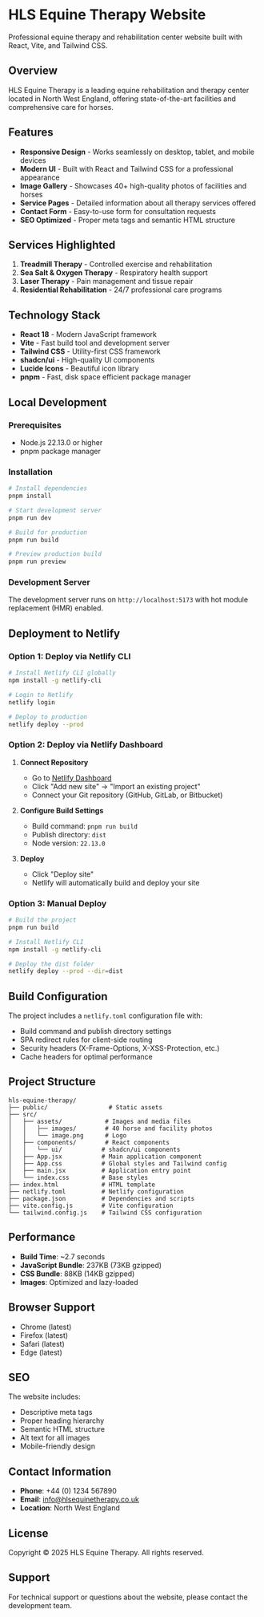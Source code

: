 # HLS Equine Therapy Website

Professional equine therapy and rehabilitation center website built with React, Vite, and Tailwind CSS.

## Overview

HLS Equine Therapy is a leading equine rehabilitation and therapy center located in North West England, offering state-of-the-art facilities and comprehensive care for horses.

## Features

- **Responsive Design** - Works seamlessly on desktop, tablet, and mobile devices
- **Modern UI** - Built with React and Tailwind CSS for a professional appearance
- **Image Gallery** - Showcases 40+ high-quality photos of facilities and horses
- **Service Pages** - Detailed information about all therapy services offered
- **Contact Form** - Easy-to-use form for consultation requests
- **SEO Optimized** - Proper meta tags and semantic HTML structure

## Services Highlighted

1. **Treadmill Therapy** - Controlled exercise and rehabilitation
2. **Sea Salt & Oxygen Therapy** - Respiratory health support
3. **Laser Therapy** - Pain management and tissue repair
4. **Residential Rehabilitation** - 24/7 professional care programs

## Technology Stack

- **React 18** - Modern JavaScript framework
- **Vite** - Fast build tool and development server
- **Tailwind CSS** - Utility-first CSS framework
- **shadcn/ui** - High-quality UI components
- **Lucide Icons** - Beautiful icon library
- **pnpm** - Fast, disk space efficient package manager

## Local Development

### Prerequisites

- Node.js 22.13.0 or higher
- pnpm package manager

### Installation

```bash
# Install dependencies
pnpm install

# Start development server
pnpm run dev

# Build for production
pnpm run build

# Preview production build
pnpm run preview
```

### Development Server

The development server runs on `http://localhost:5173` with hot module replacement (HMR) enabled.

## Deployment to Netlify

### Option 1: Deploy via Netlify CLI

```bash
# Install Netlify CLI globally
npm install -g netlify-cli

# Login to Netlify
netlify login

# Deploy to production
netlify deploy --prod
```

### Option 2: Deploy via Netlify Dashboard

1. **Connect Repository**
   - Go to [Netlify Dashboard](https://app.netlify.com)
   - Click "Add new site" → "Import an existing project"
   - Connect your Git repository (GitHub, GitLab, or Bitbucket)

2. **Configure Build Settings**
   - Build command: `pnpm run build`
   - Publish directory: `dist`
   - Node version: `22.13.0`

3. **Deploy**
   - Click "Deploy site"
   - Netlify will automatically build and deploy your site

### Option 3: Manual Deploy

```bash
# Build the project
pnpm run build

# Install Netlify CLI
npm install -g netlify-cli

# Deploy the dist folder
netlify deploy --prod --dir=dist
```

## Build Configuration

The project includes a `netlify.toml` configuration file with:

- Build command and publish directory settings
- SPA redirect rules for client-side routing
- Security headers (X-Frame-Options, X-XSS-Protection, etc.)
- Cache headers for optimal performance

## Project Structure

```
hls-equine-therapy/
├── public/                 # Static assets
├── src/
│   ├── assets/            # Images and media files
│   │   ├── images/        # 40 horse and facility photos
│   │   └── image.png      # Logo
│   ├── components/        # React components
│   │   └── ui/           # shadcn/ui components
│   ├── App.jsx           # Main application component
│   ├── App.css           # Global styles and Tailwind config
│   ├── main.jsx          # Application entry point
│   └── index.css         # Base styles
├── index.html            # HTML template
├── netlify.toml          # Netlify configuration
├── package.json          # Dependencies and scripts
├── vite.config.js        # Vite configuration
└── tailwind.config.js    # Tailwind CSS configuration
```

## Performance

- **Build Time**: ~2.7 seconds
- **JavaScript Bundle**: 237KB (73KB gzipped)
- **CSS Bundle**: 88KB (14KB gzipped)
- **Images**: Optimized and lazy-loaded

## Browser Support

- Chrome (latest)
- Firefox (latest)
- Safari (latest)
- Edge (latest)

## SEO

The website includes:
- Descriptive meta tags
- Proper heading hierarchy
- Semantic HTML structure
- Alt text for all images
- Mobile-friendly design

## Contact Information

- **Phone**: +44 (0) 1234 567890
- **Email**: info@hlsequinetherapy.co.uk
- **Location**: North West England

## License

Copyright © 2025 HLS Equine Therapy. All rights reserved.

## Support

For technical support or questions about the website, please contact the development team.

